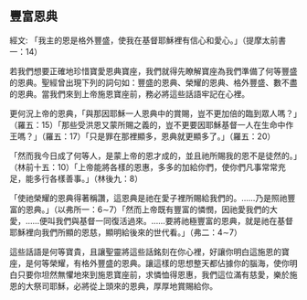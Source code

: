 ## 豐富恩典 ##

經文: 「我主的恩是格外豐盛，使我在基督耶穌裡有信心和愛心。」（提摩太前書一：14）



若我們想要正確地珍惜寶愛恩典寶座，我們就得先瞭解寶座為我們準備了何等豐盛的恩典。聖經曾出現下列的詞句如：豐盛的恩典、榮耀的恩典、格外豐盛、數不盡的恩典。當我們來到上帝施恩寶座前，務必將這些話語牢記在心裡。

更何況上帝的恩典，「與那因耶穌一人恩典中的賞賜，豈不更加倍的臨到眾人嗎？」（羅五：15）「那些受洪恩又蒙所賜之義的，豈不更要因耶穌基督一人在生命中作王嗎？」（羅五：17）「只是罪在那裡顯多，恩典就更顯多了。」（羅五：20）

「然而我今日成了何等人，是蒙上帝的恩才成的，並且祂所賜我的恩不是徒然的。」（林前十五：10）「上帝能將各樣的恩惠，多多的加給你們，使你們凡事常常充足，能多行各樣善事。」（林後九：8）

「使祂榮耀的恩典得著稱讚，這恩典是祂在愛子裡所賜給我們的。……乃是照祂豐富的恩典。」（以弗所一：6∼7）「然而上帝既有豐富的憐憫，因祂愛我們的大愛，……便叫我們與基督一同復活過來。……要將祂極豐富的恩典，就是祂在基督耶穌裡向我們所顯的恩慈，顯明給後來的世代看。」（弗二：4∼7）

這些話語是何等寶貴，且讓聖靈將這些話銘刻在你心裡，好讓你明白這施恩的寶座，是何等榮耀，有格外豐盛的恩典。讓這樣的思想整天都佔據你的腦海，使你明白只要你坦然無懼地來到施恩寶座前，求憐恤得恩惠，我們這位滿有慈愛，樂於施恩的大祭司耶穌，必將從上頭來的恩典，厚厚地賞賜給你。